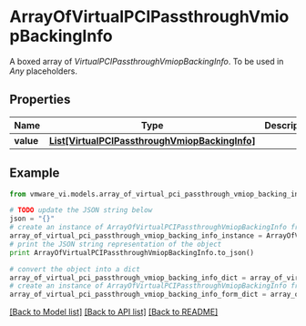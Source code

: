 # ArrayOfVirtualPCIPassthroughVmiopBackingInfo

A boxed array of *VirtualPCIPassthroughVmiopBackingInfo*. To be used in *Any* placeholders. 

## Properties
Name | Type | Description | Notes
------------ | ------------- | ------------- | -------------
**value** | [**List[VirtualPCIPassthroughVmiopBackingInfo]**](VirtualPCIPassthroughVmiopBackingInfo.md) |  | 

## Example

```python
from vmware_vi.models.array_of_virtual_pci_passthrough_vmiop_backing_info import ArrayOfVirtualPCIPassthroughVmiopBackingInfo

# TODO update the JSON string below
json = "{}"
# create an instance of ArrayOfVirtualPCIPassthroughVmiopBackingInfo from a JSON string
array_of_virtual_pci_passthrough_vmiop_backing_info_instance = ArrayOfVirtualPCIPassthroughVmiopBackingInfo.from_json(json)
# print the JSON string representation of the object
print ArrayOfVirtualPCIPassthroughVmiopBackingInfo.to_json()

# convert the object into a dict
array_of_virtual_pci_passthrough_vmiop_backing_info_dict = array_of_virtual_pci_passthrough_vmiop_backing_info_instance.to_dict()
# create an instance of ArrayOfVirtualPCIPassthroughVmiopBackingInfo from a dict
array_of_virtual_pci_passthrough_vmiop_backing_info_form_dict = array_of_virtual_pci_passthrough_vmiop_backing_info.from_dict(array_of_virtual_pci_passthrough_vmiop_backing_info_dict)
```
[[Back to Model list]](../README.md#documentation-for-models) [[Back to API list]](../README.md#documentation-for-api-endpoints) [[Back to README]](../README.md)


